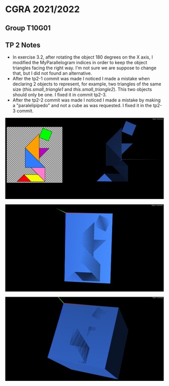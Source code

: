 # CGRA 2021/2022

## Group T10G01

## TP 2 Notes

- In exercise 3.2, after rotating the object 180 degrees on the X axis, I modified the MyParallelogram indices in order to keep the object triangles facing the right way. I'm not sure we are suppose to change that, but I did not found an alternative.
- After the tp2-1 commit was made I noticed I made a mistake when declaring 2 objects to represent, for example, two triangles of the same size (*this.small_triangle1* and *this.small_triangle2*). This two objects should only be one. I fixed it in commit tp2-3.
- After the tp2-2 commit was made I noticed I made a mistake by making a "paralelipípedo" and not a cube as was requested. I fixed it in the tp2-3 commit.


![Screenshot 1](screenshots/cgra-t10g01-tp2-1.png)

![Screenshot 2](screenshots/cgra-t10g01-tp2-2.png)

![Screenshot 3](screenshots/cgra-t10g01-tp2-3.png)
